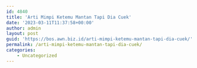 ```yaml
---
id: 4840
title: 'Arti Mimpi Ketemu Mantan Tapi Dia Cuek'
date: '2023-03-11T11:37:58+00:00'
author: admin
layout: post
guid: 'https://bos.awn.biz.id/arti-mimpi-ketemu-mantan-tapi-dia-cuek/'
permalink: /arti-mimpi-ketemu-mantan-tapi-dia-cuek/
categories:
    - Uncategorized
---
```


